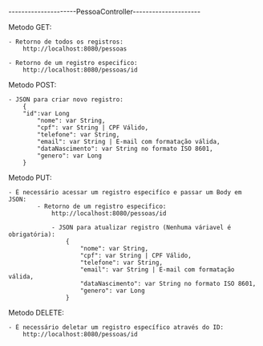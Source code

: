 ---------------------PessoaController---------------------

Metodo GET:

	- Retorno de todos os registros:
		http://localhost:8080/pessoas
		
	- Retorno de um registro especifico:
		http://localhost:8080/pessoas/id
		
Metodo POST:

	- JSON para criar novo registro:
		{
		"id":var Long
	        "nome": var String,
	        "cpf": var String | CPF Válido,
	        "telefone": var String,
	        "email": var String | E-mail com formatação válida,
	        "dataNascimento": var String no formato ISO 8601,
	        "genero": var Long
		}
		
Metodo PUT:

	- É necessário acessar um registro especifíco e passar um Body em JSON:
			- Retorno de um registro especifico:
				http://localhost:8080/pessoas/id
				
				- JSON para atualizar registro (Nenhuma váriavel é obrigatória):
					{
				        "nome": var String,
				        "cpf": var String | CPF Válido,
				        "telefone": var String,
				        "email": var String | E-mail com formatação válida,
				        "dataNascimento": var String no formato ISO 8601,
				        "genero": var Long
					}
					
Metodo DELETE:
	
	- É necessário deletar um registro específico através do ID:
		http://localhost:8080/pessoas/id